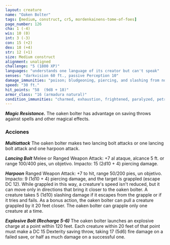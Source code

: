 ```yaml
---
layout: creature
name: "Oaken Bolter"
tags: [medium, construct, cr5, mordenkainens-tome-of-foes]
page_number: 126
cha: 1 (-4)
wis: 10 (0)
int: 3 (-3)
con: 15 (+2)
dex: 18 (+4)
str: 12 (+1)
size: Medium construct
alignment: unaligned
challenge: "5 (1800 XP)"
languages: "understands one language of its creator but can't speak"
senses: "darkvision 60 ft., passive Perception 10"
damage_immunities: "poison; bludgeoning, piercing, and slashing from nonmagical attacks that aren't adamantine"
speed: "30 ft."
hit_points: "58  (9d8 + 18)"
armor_class: "16 (armadura natural)"
condition_immunities: "charmed, exhaustion, frightened, paralyzed, petrified, poisoned"
---
```


***Magic Resistance.*** The oaken bolter has advantage on saving throws against spells and other magical effects.

### Acciones

***Multiattack*** The oaken bolter makes two lancing bolt attacks or one lancing bolt attack and one harpoon attack.

***Lancing Bolt*** Melee or Ranged Weapon Attack: +7 al ataque, alcance 5 ft. or range 100/400 pies, un objetivo. Impacto: 15 (2d10 + 4) piercing damage.

***Harpoon*** Ranged Weapon Attack: +7 to hit, range 50/200 pies, un objetivo. Impacto: 9 (1d10 + 4) piercing damage, and the target is grappled (escape DC 12). While grappled in this way, a creature's speed isn't reduced, but it can move only in directions that bring it closer to the oaken bolter. A creature takes 5 (1d10) slashing damage if it escapes from the grapple or if it tries and fails. As a bonus action, the oaken bolter can pull a creature grappled by it 20 feet closer. The oaken bolter can grapple only one creature at a time.

***Explosive Bolt (Recharge 5-6)*** The oaken bolter launches an explosive charge at a point within 120 feet. Each creature within 20 feet of that point must make a DC 15 Dexterity saving throw, taking 17 (5d6) fire damage on a failed save, or half as much damage on a successful one.